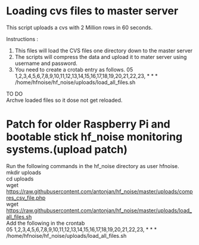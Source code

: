 Loading cvs files to master server
==================================


This script uploads a cvs with 2 Million rows in 60 seconds.


Instructions :

1. This files will load the CVS files one directory down to the master server 
2. The scripts will compress the data and upload it to mater server using username and password.
3. You need to create a crotab entry as follows.
05 1,2,3,4,5,6,7,8,9,10,11,12,13,14,15,16,17,18,19,20,21,22,23, * * * /home/hfnoise/hf_noise/uploads/load_all_files.sh

TO DO<br>
Archve loaded files so it dose not get reloaded.<br>

# Patch for older Raspberry Pi and bootable stick hf_noise monitoring systems.(upload patch)
Run the following commands in the hf_noise directory as user hfnoise.<br>
mkdir uploads<br>
cd uploads<br>
wget https://raw.githubusercontent.com/antonjan/hf_noise/master/uploads/compres_csv_file.php<br>
wget https://raw.githubusercontent.com/antonjan/hf_noise/master/uploads/load_all_files.sh<br>
Add the following in the crontab<br>
05 1,2,3,4,5,6,7,8,9,10,11,12,13,14,15,16,17,18,19,20,21,22,23, * * * /home/hfnoise/hf_noise/uploads/load_all_files.sh<br>



